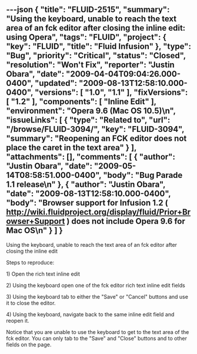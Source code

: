 ---json
{
  "title": "FLUID-2515",
  "summary": "Using the keyboard, unable to reach the text area of an fck editor after closing the inline edit: using Opera",
  "tags": "FLUID",
  "project": {
    "key": "FLUID",
    "title": "Fluid Infusion"
  },
  "type": "Bug",
  "priority": "Critical",
  "status": "Closed",
  "resolution": "Won't Fix",
  "reporter": "Justin Obara",
  "date": "2009-04-04T09:04:26.000-0400",
  "updated": "2009-08-13T12:58:10.000-0400",
  "versions": [
    "1.0",
    "1.1"
  ],
  "fixVersions": [
    "1.2"
  ],
  "components": [
    "Inline Edit"
  ],
  "environment": "Opera 9.6 (Mac OS 10.5)\n",
  "issueLinks": [
    {
      "type": "Related to",
      "url": "/browse/FLUID-3094/",
      "key": "FLUID-3094",
      "summary": "Reopening an FCK editor does not place the caret in the text area"
    }
  ],
  "attachments": [],
  "comments": [
    {
      "author": "Justin Obara",
      "date": "2009-05-14T08:58:51.000-0400",
      "body": "Bug Parade 1.1 release\n"
    },
    {
      "author": "Justin Obara",
      "date": "2009-08-13T12:58:10.000-0400",
      "body": "Browser support for Infusion 1.2 ( <http://wiki.fluidproject.org/display/fluid/Prior+Browser+Support> ) does not include Opera 9.6 for Mac OS\n"
    }
  ]
}
---
Using the keyboard, unable to reach the text area of an fck editor after closing the inline edit

Steps to reproduce:

1\) Open the rich text inline edit&#x20;

2\) Using the keyboard open one of the fck editor rich text inline edit fields

3\) Using the keyboard tab to either the "Save" or "Cancel" buttons and use it to close the editor.

4\) Using the keyboard, navigate back to the same inline edit field and reopen it.

Notice that you are unable to use the keyboard to get to the text area of the fck editor. You can only tab to the "Save" and "Close" buttons and to other fields on the page.

        
